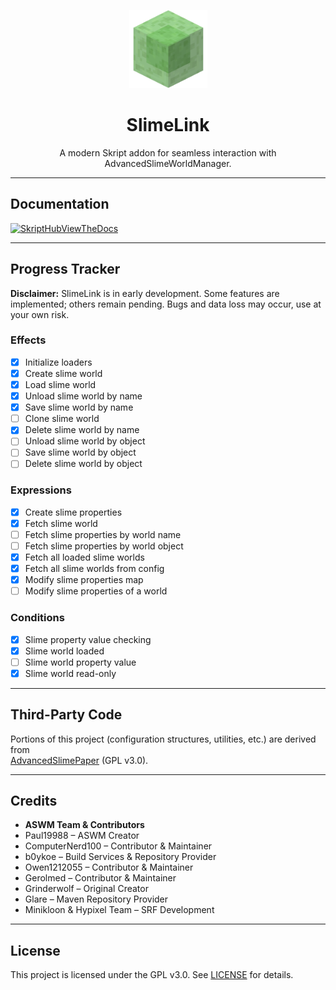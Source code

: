 <p align="center"><img width="125px" src="./public/SlimeBlock.png" alt="SlimeLink Logo"></p>

<h1 align="center">SlimeLink</h1>
<p align="center">A modern Skript addon for seamless interaction with AdvancedSlimeWorldManager.</p>

---

## Documentation

[![SkriptHubViewTheDocs](http://skripthub.net/static/addon/ViewTheDocsButton.png)](http://skripthub.net/docs/?addon=SlimeLink)

---

## Progress Tracker

**Disclaimer:** SlimeLink is in early development. Some features are implemented; others remain pending. Bugs and data loss may occur, use at your own risk.

### Effects
- [x] Initialize loaders
- [x] Create slime world
- [x] Load slime world
- [x] Unload slime world by name
- [x] Save slime world by name
- [ ] Clone slime world
- [x] Delete slime world by name
- [ ] Unload slime world by object
- [ ] Save slime world by object
- [ ] Delete slime world by object

### Expressions
- [x] Create slime properties
- [x] Fetch slime world
- [ ] Fetch slime properties by world name
- [ ] Fetch slime properties by world object
- [x] Fetch all loaded slime worlds
- [x] Fetch all slime worlds from config
- [x] Modify slime properties map
- [ ] Modify slime properties of a world

### Conditions
- [x] Slime property value checking
- [x] Slime world loaded
- [ ] Slime world property value
- [x] Slime world read-only

---

## Third-Party Code

Portions of this project (configuration structures, utilities, etc.) are derived from  
[AdvancedSlimePaper](https://github.com/InfernalSuite/AdvancedSlimePaper) (GPL v3.0).

---

## Credits

- **ASWM Team & Contributors**
- Paul19988 – ASWM Creator
- ComputerNerd100 – Contributor & Maintainer
- b0ykoe – Build Services & Repository Provider
- Owen1212055 – Contributor & Maintainer
- Gerolmed – Contributor & Maintainer
- Grinderwolf – Original Creator
- Glare – Maven Repository Provider
- Minikloon & Hypixel Team – SRF Development

---

## License

This project is licensed under the GPL v3.0. See [LICENSE](https://github.com/danielmillar/SlimeLink/blob/master/LICENSE) for details.

